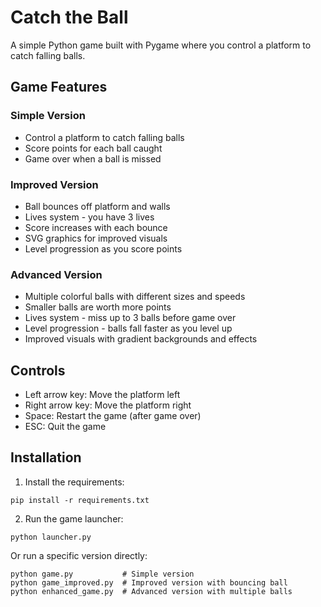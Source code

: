# Catch the Ball

A simple Python game built with Pygame where you control a platform to catch falling balls.

## Game Features

### Simple Version
- Control a platform to catch falling balls
- Score points for each ball caught
- Game over when a ball is missed

### Improved Version
- Ball bounces off platform and walls
- Lives system - you have 3 lives
- Score increases with each bounce
- SVG graphics for improved visuals
- Level progression as you score points

### Advanced Version
- Multiple colorful balls with different sizes and speeds
- Smaller balls are worth more points
- Lives system - miss up to 3 balls before game over
- Level progression - balls fall faster as you level up
- Improved visuals with gradient backgrounds and effects

## Controls
- Left arrow key: Move the platform left
- Right arrow key: Move the platform right
- Space: Restart the game (after game over)
- ESC: Quit the game

## Installation
1. Install the requirements:
```
pip install -r requirements.txt
```

2. Run the game launcher:
```
python launcher.py
```

Or run a specific version directly:
```
python game.py           # Simple version
python game_improved.py  # Improved version with bouncing ball
python enhanced_game.py  # Advanced version with multiple balls
```